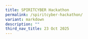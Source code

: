 ```yaml
---
title: SPIRITCYBER Hackathon
permalink: /spiritcyber-hackathon/
variant: markdown
description: ""
third_nav_title: 23 Oct 2025
---
```

